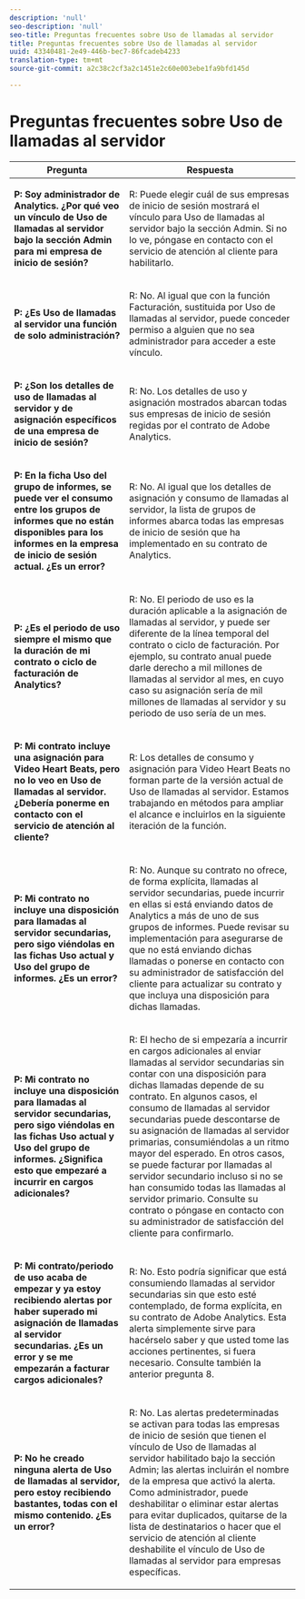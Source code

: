 ```yaml
---
description: 'null'
seo-description: 'null'
seo-title: Preguntas frecuentes sobre Uso de llamadas al servidor
title: Preguntas frecuentes sobre Uso de llamadas al servidor
uuid: 43340481-2e49-446b-bec7-86fcadeb4233
translation-type: tm+mt
source-git-commit: a2c38c2cf3a2c1451e2c60e003ebe1fa9bfd145d

---
```



# Preguntas frecuentes sobre Uso de llamadas al servidor

<table id="table_10384E2010B849708AE9462BB2B43438"> 
 <thead> 
  <tr> 
   <th colname="col1" class="entry"> Pregunta </th> 
   <th colname="col2" class="entry"> Respuesta </th> 
  </tr> 
 </thead>
 <tbody> 
  <tr> 
   <td colname="col1"> <p><b>P: Soy administrador de Analytics. ¿Por qué veo un vínculo de Uso de llamadas al servidor bajo la sección Admin para mi empresa de inicio de sesión?</b> </p> </td> 
   <td colname="col2"> <p>R: Puede elegir cuál de sus empresas de inicio de sesión mostrará el vínculo para Uso de llamadas al servidor bajo la sección Admin. Si no lo ve, póngase en contacto con el servicio de atención al cliente para habilitarlo. </p> </td> 
  </tr> 
  <tr> 
   <td colname="col1"> <p><b>P: ¿Es Uso de llamadas al servidor una función de solo administración? </b> </p> </td> 
   <td colname="col2"> <p>R: No. Al igual que con la función Facturación, sustituida por Uso de llamadas al servidor, puede conceder permiso a alguien que no sea administrador para acceder a este vínculo. </p> </td> 
  </tr> 
  <tr> 
   <td colname="col1"> <p><b>P: ¿Son los detalles de uso de llamadas al servidor y de asignación específicos de una empresa de inicio de sesión?</b> </p> </td> 
   <td colname="col2"> <p>R: No. Los detalles de uso y asignación mostrados abarcan todas sus empresas de inicio de sesión regidas por el contrato de Adobe Analytics. </p> </td> 
  </tr> 
  <tr> 
   <td colname="col1"> <p><b>P: En la ficha Uso del grupo de informes, se puede ver el consumo entre los grupos de informes que no están disponibles para los informes en la empresa de inicio de sesión actual. ¿Es un error?</b> </p> </td> 
   <td colname="col2"> <p>R: No. Al igual que los detalles de asignación y consumo de llamadas al servidor, la lista de grupos de informes abarca todas las empresas de inicio de sesión que ha implementado en su contrato de Analytics.  </p> </td> 
  </tr> 
  <tr> 
   <td colname="col1"> <p><b>P: ¿Es el periodo de uso siempre el mismo que la duración de mi contrato o ciclo de facturación de Analytics? </b> </p> </td> 
   <td colname="col2"> <p>R: No. El periodo de uso es la duración aplicable a la asignación de llamadas al servidor, y puede ser diferente de la línea temporal del contrato o ciclo de facturación. Por ejemplo, su contrato anual puede darle derecho a mil millones de llamadas al servidor al mes, en cuyo caso su asignación sería de mil millones de llamadas al servidor y su periodo de uso sería de un mes. </p> </td> 
  </tr> 
  <tr> 
   <td colname="col1"> <p><b>P: Mi contrato incluye una asignación para Video Heart Beats, pero no lo veo en Uso de llamadas al servidor. ¿Debería ponerme en contacto con el servicio de atención al cliente?</b> </p> </td> 
   <td colname="col2"> <p>R: Los detalles de consumo y asignación para Video Heart Beats no forman parte de la versión actual de Uso de llamadas al servidor. Estamos trabajando en métodos para ampliar el alcance e incluirlos en la siguiente iteración de la función. </p> </td> 
  </tr> 
  <tr> 
   <td colname="col1"> <p><b>P: Mi contrato no incluye una disposición para llamadas al servidor secundarias, pero sigo viéndolas en las fichas Uso actual y Uso del grupo de informes. ¿Es un error? </b> </p> </td> 
   <td colname="col2"> <p>R: No. Aunque su contrato no ofrece, de forma explícita, llamadas al servidor secundarias, puede incurrir en ellas si está enviando datos de Analytics a más de uno de sus grupos de informes. Puede revisar su implementación para asegurarse de que no está enviando dichas llamadas o ponerse en contacto con su administrador de satisfacción del cliente para actualizar su contrato y que incluya una disposición para dichas llamadas. </p> </td> 
  </tr> 
  <tr> 
   <td colname="col1"> <p><b>P: Mi contrato no incluye una disposición para llamadas al servidor secundarias, pero sigo viéndolas en las fichas Uso actual y Uso del grupo de informes. ¿Significa esto que empezaré a incurrir en cargos adicionales?</b> </p> </td> 
   <td colname="col2"> <p>R: El hecho de si empezaría a incurrir en cargos adicionales al enviar llamadas al servidor secundarias sin contar con una disposición para dichas llamadas depende de su contrato. En algunos casos, el consumo de llamadas al servidor secundarias puede descontarse de su asignación de llamadas al servidor primarias, consumiéndolas a un ritmo mayor del esperado. En otros casos, se puede facturar por llamadas al servidor secundario incluso si no se han consumido todas las llamadas al servidor primario. Consulte su contrato o póngase en contacto con su administrador de satisfacción del cliente para confirmarlo. </p> </td> 
  </tr> 
  <tr> 
   <td colname="col1"> <p><b>P: Mi contrato/periodo de uso acaba de empezar y ya estoy recibiendo alertas por haber superado mi asignación de llamadas al servidor secundarias. ¿Es un error y se me empezarán a facturar cargos adicionales? </b> </p> </td> 
   <td colname="col2"> <p>R: No. Esto podría significar que está consumiendo llamadas al servidor secundarias sin que esto esté contemplado, de forma explícita, en su contrato de Adobe Analytics. Esta alerta simplemente sirve para hacérselo saber y que usted tome las acciones pertinentes, si fuera necesario. Consulte también la anterior pregunta 8. </p> </td> 
  </tr> 
  <tr> 
   <td colname="col1"> <p><b>P: No he creado ninguna alerta de Uso de llamadas al servidor, pero estoy recibiendo bastantes, todas con el mismo contenido. ¿Es un error?</b> </p> </td> 
   <td colname="col2"> <p>R: No. Las alertas predeterminadas se activan para todas las empresas de inicio de sesión que tienen el vínculo de Uso de llamadas al servidor habilitado bajo la sección Admin; las alertas incluirán el nombre de la empresa que activó la alerta. Como administrador, puede deshabilitar o eliminar estar alertas para evitar duplicados, quitarse de la lista de destinatarios o hacer que el servicio de atención al cliente deshabilite el vínculo de Uso de llamadas al servidor para empresas específicas. </p> </td> 
  </tr> 
 </tbody> 
</table>
